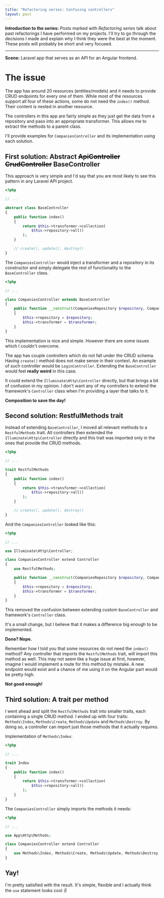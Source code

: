 ```yaml
---
title: "Refactoring series: Confusing controllers"
layout: post
---
```


**Introduction to the series:** Posts marked with _Refactoring series_ talk about past refactorings I have performed on my projects. I'll try to go through the decisions I made and explain why I think they were the best at the moment. These posts will probably be short and very focused.

---

**Scene:** Laravel app that serves as an API for an Angular frontend.

# The issue
The app has around 20 resources (entities/models) and it needs to provide CRUD endpoints for every one of them. While most of the resources support all four of these actions, some do not need the `index()` method. Their content is nested in another resource.

The controllers in this app are fairly simple as they just get the data from a repository and pass into an appropriate transformer. This allows me to extract the methods to a parent class.

I'll provide examples for `CompaniesController` and its implementation using each solution.

## First solution: Abstract ~~ApiController~~ ~~CrudController~~ BaseController

This approach is very simple and I'd say that you are most likely to see this pattern in any Laravel API project.


```php
<?php

// ...

abstract class BaseController
{
    public function index()
    {
        return $this->transformer->collection(
            $this->repository->all()
        );
    }

    // create(), update(), destroy()
}
```

The `CompaniesController` would inject a transformer and a repository in its constructor and simply delegate the rest of functionality to the `BaseController` class.

```php
<?php

// ...

class CompaniesController extends BaseController
{
    public function __construct(CompaniesRepository $repository, CompaniesTransformer $transformer)
    {
        $this->repository = $repository;
        $this->transformer = $transformer;
    }
}
```

This implementation is nice and simple. However there are some issues which I couldn't overcome.

The app has couple controllers which do not fall under the CRUD schema. Having `create()` method does not make sense in their context. An example of such controller would be `LoginController`. Extending the `BaseController` would feel **really weird** in this case.

It could extend the `Illuminate\Http\Controller` directly, but that brings a bit of confusion in my opinion. I don't want any of my controllers to extend the framework's `Controller` class when I'm providing a layer that talks to it.

**Composition to save the day!**

## Second solution: RestfulMethods trait

Instead of extending `BaseController`, I moved all relevant methods to a `RestfulMethods` trait. All controllers then extended the `Illuminate\Http\Controller` directly and this trait was imported only in the ones that provide the CRUD methods.

```php
<?php

// ...

trait RestfulMethods
{
    public function index()
    {
        return $this->transformer->collection(
            $this->repository->all()
        );
    }

    // create(), update(), destroy()
}
```

And the `CompaniesController` looked like this:

```php
<?php

// ...

use Illuminate\Http\Controller;

class CompaniesController extend Controller
{
    use RestfulMethods;

    public function __construct(CompaniesRepository $repository, CompaniesTransformer $transformer)
    {
        $this->repository = $repository;
        $this->transformer = $transformer;
    }
}
```

This removed the confusion between extending custom `BaseController` and framework's `Controller` class.

It's a small change, but I believe that it makes a difference big enough to be implemented.

**Done? Nope.**

Remember how I told you that some resources do not need the `index()` method? Any controller that imports the `RestfulMethods` trait, will import this method as well. This may not seem like a huge issue at first, however, imagine I would implement a route for this method by mistake. A new endpoint would exist and a chance of me using it on the Angular part would be pretty high.

**Not good enough!**

## Third solution: A trait per method

I went ahead and split the `RestfulMethods` trait into smaller traits, each containing a single CRUD method. I ended up with four traits: `Methods\Index`, `Methods\Create`, `Methods\Update` and `Methods\Destroy`. By doing so, a controller can import just those methods that it actually requires.

Implementation of `Methods\Index`:

```php
<?php

// ...

trait Index
{
    public function index()
    {
        return $this->transformer->collection(
            $this->repository->all()
        );
    }
}
```

The `CompaniesController` simply imports the methods it needs:

```php
<?php

// ...

use App\Http\Methods;

class CompaniesController extend Controller
{
    use Methods\Index, Methods\Create, Methods\Update, Methods\Destroy;
}
```

## Yay!

I'm pretty satisfied with the result. It's simple, flexible and I actually think the `use` statement looks cool ✌️

